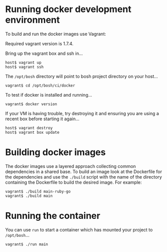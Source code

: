 # Running docker development environment

To build and run the docker images use Vagrant:

Required vagrant version is 1.7.4.

Bring up the vagrant box and ssh in...

    host$ vagrant up
    host$ vagrant ssh

The `/opt/bosh` directory will point to bosh project directory on your host...

    vagrant$ cd /opt/bosh/ci/docker

To test if docker is installed and running...

    vagrant$ docker version

If your VM is having trouble, try destroying it and ensuring you are using a recent box before starting it again...

    host$ vagrant destroy
    host$ vagrant box update

# Building docker images

The docker images use a layered approach collecting common dependencies in a shared base. To build an image look at the
Dockerfile for the dependencies and use the `./build` script with the name of the directory containing the Dockerfile
to build the desired image. For example:

    vagrant$ ./build main-ruby-go
    vagrant$ ./build main

# Running the container

You can use `run` to start a container which has mounted your project to `/opt/bosh`...

    vagrant$ ./run main
